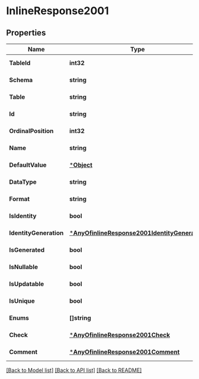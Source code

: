 # InlineResponse2001

## Properties
Name | Type | Description | Notes
------------ | ------------- | ------------- | -------------
**TableId** | **int32** |  | [default to null]
**Schema** | **string** |  | [default to null]
**Table** | **string** |  | [default to null]
**Id** | **string** |  | [default to null]
**OrdinalPosition** | **int32** |  | [default to null]
**Name** | **string** |  | [default to null]
**DefaultValue** | [***Object**](.md) |  | [default to null]
**DataType** | **string** |  | [default to null]
**Format** | **string** |  | [default to null]
**IsIdentity** | **bool** |  | [default to null]
**IdentityGeneration** | [***AnyOfinlineResponse2001IdentityGeneration**](AnyOfinlineResponse2001IdentityGeneration.md) |  | [default to null]
**IsGenerated** | **bool** |  | [default to null]
**IsNullable** | **bool** |  | [default to null]
**IsUpdatable** | **bool** |  | [default to null]
**IsUnique** | **bool** |  | [default to null]
**Enums** | **[]string** |  | [default to null]
**Check** | [***AnyOfinlineResponse2001Check**](AnyOfinlineResponse2001Check.md) |  | [default to null]
**Comment** | [***AnyOfinlineResponse2001Comment**](AnyOfinlineResponse2001Comment.md) |  | [default to null]

[[Back to Model list]](../README.md#documentation-for-models) [[Back to API list]](../README.md#documentation-for-api-endpoints) [[Back to README]](../README.md)

